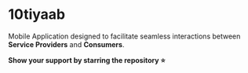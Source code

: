 # 10tiyaab
Mobile Application designed to facilitate seamless interactions between **Service Providers** and **Consumers**.


**Show your support by starring the repository ⭐️**
